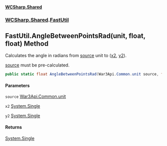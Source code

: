 #### [WCSharp.Shared](README.md 'README')
### [WCSharp.Shared](WCSharp.Shared.md 'WCSharp.Shared').[FastUtil](WCSharp.Shared.FastUtil.md 'WCSharp.Shared.FastUtil')

## FastUtil.AngleBetweenPointsRad(unit, float, float) Method

Calculates the angle in radians from [source](WCSharp.Shared.FastUtil.AngleBetweenPointsRad(War3Api.Common.unit,float,float).md#WCSharp.Shared.FastUtil.AngleBetweenPointsRad(War3Api.Common.unit,float,float).source 'WCSharp.Shared.FastUtil.AngleBetweenPointsRad(War3Api.Common.unit, float, float).source') unit to ([x2](WCSharp.Shared.FastUtil.AngleBetweenPointsRad(War3Api.Common.unit,float,float).md#WCSharp.Shared.FastUtil.AngleBetweenPointsRad(War3Api.Common.unit,float,float).x2 'WCSharp.Shared.FastUtil.AngleBetweenPointsRad(War3Api.Common.unit, float, float).x2'), [y2](WCSharp.Shared.FastUtil.AngleBetweenPointsRad(War3Api.Common.unit,float,float).md#WCSharp.Shared.FastUtil.AngleBetweenPointsRad(War3Api.Common.unit,float,float).y2 'WCSharp.Shared.FastUtil.AngleBetweenPointsRad(War3Api.Common.unit, float, float).y2')).  
  
[source](WCSharp.Shared.FastUtil.AngleBetweenPointsRad(War3Api.Common.unit,float,float).md#WCSharp.Shared.FastUtil.AngleBetweenPointsRad(War3Api.Common.unit,float,float).source 'WCSharp.Shared.FastUtil.AngleBetweenPointsRad(War3Api.Common.unit, float, float).source') must be pre-calculated.

```csharp
public static float AngleBetweenPointsRad(War3Api.Common.unit source, float x2, float y2);
```
#### Parameters

<a name='WCSharp.Shared.FastUtil.AngleBetweenPointsRad(War3Api.Common.unit,float,float).source'></a>

`source` [War3Api.Common.unit](https://docs.microsoft.com/en-us/dotnet/api/War3Api.Common.unit 'War3Api.Common.unit')

<a name='WCSharp.Shared.FastUtil.AngleBetweenPointsRad(War3Api.Common.unit,float,float).x2'></a>

`x2` [System.Single](https://docs.microsoft.com/en-us/dotnet/api/System.Single 'System.Single')

<a name='WCSharp.Shared.FastUtil.AngleBetweenPointsRad(War3Api.Common.unit,float,float).y2'></a>

`y2` [System.Single](https://docs.microsoft.com/en-us/dotnet/api/System.Single 'System.Single')

#### Returns
[System.Single](https://docs.microsoft.com/en-us/dotnet/api/System.Single 'System.Single')